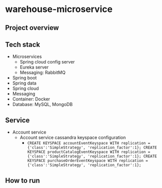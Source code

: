 # warehouse-microservice
## Project overview 



## Tech stack 
+ Microservices 
    + Spring cloud config server
    + Eureka server 
    + Messaging: RabbitMQ 
+ Spring boot 
+ Spring data 
+ Spring cloud 
+ Messaging 
+ Container: Docker 
+ Database: MySQL, MongoDB 


## Service 
+ Account service 
    + Account service cassandra keyspace configuration 
        +  `CREATE KEYSPACE accountEventKeyspace WITH replication = {'class':'SimpleStrategy', 'replication_factor':1};
            CREATE KEYSPACE productCatalogEventKeyspace WITH replication = {'class':'SimpleStrategy', 'replication_factor':1};
            CREATE KEYSPACE purchaseOrderEventKeyspace WITH replication = {'class':'SimpleStrategy', 'replication_factor':1};`


## How to run 



